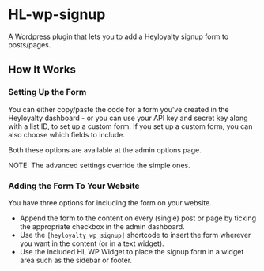 # HL-wp-signup
A Wordpress plugin that lets you to add a Heyloyalty signup form to posts/pages.

## How It Works

### Setting Up the Form
You can either copy/paste the code for a form you've created in the Heyloyalty dashboard - or you can use your API key and secret key along with a list ID, to set up a custom form. If you set up a custom form, you can also choose which fields to include.

Both these options are available at the admin options page.

NOTE: The advanced settings override the simple ones.

### Adding the Form To Your Website
You have three options for including the form on your website.

* Append the form to the content on every (single) post or page by ticking the appropriate checkbox in the admin dashboard.
* Use the `[heyloyalty_wp_signup]` shortcode to insert the form wherever you want in the content (or in a text widget).
* Use the included HL WP Widget to place the signup form in a widget area such as the sidebar or footer.
